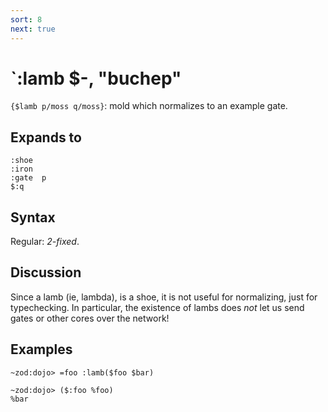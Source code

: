 ```yaml
---
sort: 8
next: true
---
```


# `:lamb  $-, "buchep"

`{$lamb p/moss q/moss}`: mold which normalizes to an example gate.

## Expands to

```
:shoe
:iron
:gate  p
$:q
```

## Syntax

Regular: *2-fixed*.

## Discussion

Since a lamb (ie, lambda), is a shoe, it is not useful for normalizing, just
for typechecking.  In particular, the existence of lambs does *not* let us send
gates or other cores over the network!

## Examples

```
~zod:dojo> =foo :lamb($foo $bar)

~zod:dojo> ($:foo %foo)
%bar
```
